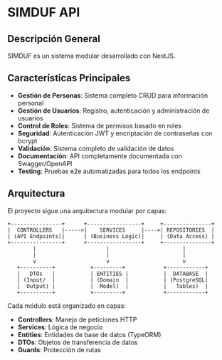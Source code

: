 # SIMDUF API

## Descripción General

SIMDUF es un sistema modular desarrollado con NestJS.

## Características Principales

- **Gestión de Personas**: Sistema completo CRUD para información personal
- **Gestión de Usuarios**: Registro, autenticación y administración de usuarios
- **Control de Roles**: Sistema de permisos basado en roles
- **Seguridad**: Autenticación JWT y encriptación de contraseñas con bcrypt
- **Validación**: Sistema completo de validación de datos
- **Documentación**: API completamente documentada con Swagger/OpenAPI
- **Testing**: Pruebas e2e automatizadas para todos los endpoints

## Arquitectura

El proyecto sigue una arquitectura modular por capas:

```plaintext
+----------------+      +-----------------+     +---------------+
|  CONTROLLERS   |----->|    SERVICES     |---->| REPOSITORIES  |
| (API Endpoints)|      | (Business Logic)|     | (Data Access) |
+----------------+      +-----------------+     +---------------+
        |                      |                       |
        |                      |                       |
        v                      v                       v
   +----------+           +---------+            +------------+
   |   DTOs   |           | ENTITIES |           |  DATABASE  |
   | (Input/  |           | (Domain  |           | (PostgreSQL|
   |  Output) |           |  Model)  |           |   Tables)  |
   +----------+           +---------+            +------------+
```
  
Cada módulo está organizado en capas:

- **Controllers**: Manejo de peticiones HTTP
- **Services**: Lógica de negocio
- **Entities**: Entidades de base de datos (TypeORM)
- **DTOs**: Objetos de transferencia de datos
- **Guards**: Protección de rutas


